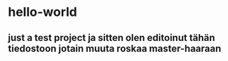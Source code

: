 # hello-world
just a test project
ja sitten olen editoinut tähän tiedostoon jotain muuta roskaa master-haaraan
-----------------------
